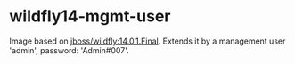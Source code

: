 # wildfly14-mgmt-user

Image based on [jboss/wildfly:14.0.1.Final](https://github.com/jboss-dockerfiles/wildfly/tree/14.0.1.Final). Extends it by a management user 'admin', password: 'Admin#007'.
